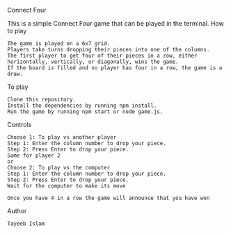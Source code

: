 Connect Four

This is a simple Connect Four game that can be played in the terminal.
How to play

    The game is played on a 6x7 grid.
    Players take turns dropping their pieces into one of the columns.
    The first player to get four of their pieces in a row, either horizontally, vertically, or diagonally, wins the game.
    If the board is filled and no player has four in a row, the game is a draw.

To play

    Clone this repository.
    Install the dependencies by running npm install.
    Run the game by running npm start or node game.js.

Controls

    Choose 1: To play vs another player
    Step 1: Enter the column number to drop your piece.
    Step 2: Press Enter to drop your piece.
    Same for player 2
    or
    Choose 2: To play vs the computer
    Step 1: Enter the column number to drop your piece.
    Step 2: Press Enter to drop your piece.
    Wait for the computer to make its move

    Once you have 4 in a row the game will announce that you have won   

Author

    Tayeeb Islam